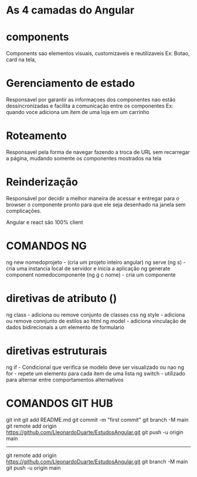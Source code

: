 # As 4 camadas do Angular

# components

Components sao elementos visuais, customizaveis e reutilizaveis
Ex: Botao, card na tela,

# Gerenciamento de estado

Responsavel por garantir as informaçoes dos componentes nao estão dessincronizadas e facilita a comunicação entre os componentes
Ex: quando voce adiciona um item de uma loja em um carrinho

# Roteamento

Responsavel pela forma de navegar fazendo a troca de URL sem recarregar a página, mudando somente os componentes mostrados na tela

# Reinderização

Responsável por decidir a melhor maneira de acessar e entregar para o browser o componente pronto para que ele seja desenhado na janela sem complicações.

Angular e react são 100% client

# COMANDOS NG

ng new nomedoprojeto - (cria um projeto inteiro angular)
ng serve (ng s) - cria uma instancia local de servidor e inicia a aplicação
ng generate component nomedocomponente (ng g c nome) - cria um componente

# diretivas de atributo ()

ng class - adiciona ou remove conjunto de classes css
ng style - adiciona ou remove connjunto de estilos ao html
ng model - adiciona vinculação de dados bidirecionais a um elemento de formulario

# diretivas estruturais

ng if - Condicional que verifica se modelo deve ser visualizado ou nao
ng for - repete um elemento para cada item de uma lista
ng switch - utilizado para alternar entre comportamentos alternativos

# COMANDOS GIT HUB

git init
git add README.md
git commit -m "first commit"
git branch -M main
git remote add origin https://github.com/LleonardoDuarte/EstudosAngular.git
git push -u origin main

---

git remote add origin https://github.com/LleonardoDuarte/EstudosAngular.git
git branch -M main
git push -u origin main
